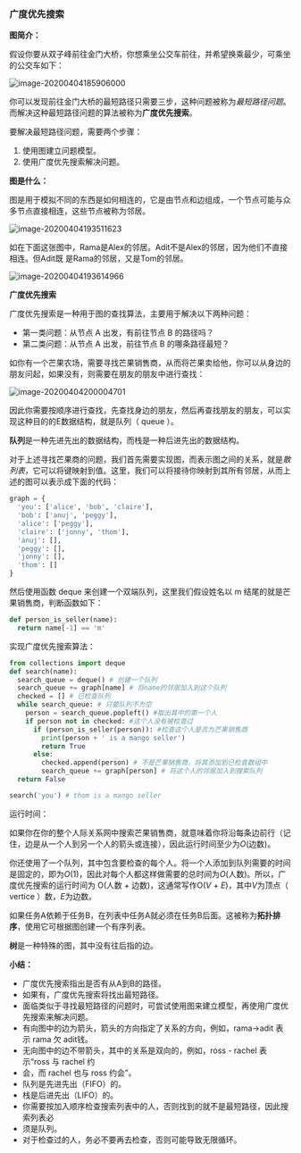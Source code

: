 ### 广度优先搜索

**图简介：**

假设你要从双子峰前往金门大桥，你想乘坐公交车前往，并希望换乘最少，可乘坐的公交车如下：

![image-20200404185906000](https://raw.githubusercontent.com/recoveryMonster/HexoImages/master/Gridea/20200404190232.png)

你可以发现前往金门大桥的最短路径只需要三步，这种问题被称为*最短路径问题*。而解决这种最短路径问题的算法被称为**广度优先搜索**。

要解决最短路径问题，需要两个步骤：

1. 使用图建立问题模型。
2. 使用广度优先搜索解决问题。

**图是什么：**

图是用于模拟不同的东西是如何相连的，它是由节点和边组成，一个节点可能与众多节点直接相连，这些节点被称为邻居。

![image-20200404193511623](https://raw.githubusercontent.com/recoveryMonster/HexoImages/master/Gridea/20200404193513.png)

如在下面这张图中，Rama是Alex的邻居。Adit不是Alex的邻居，因为他们不直接相连。但Adit既 是Rama的邻居，又是Tom的邻居。

![image-20200404193614966](https://raw.githubusercontent.com/recoveryMonster/HexoImages/master/Gridea/20200404193616.png)

**广度优先搜索**

广度优先搜索是一种用于图的查找算法，主要用于解决以下两种问题：

- 第一类问题：从节点 A 出发，有前往节点 B 的路径吗？
- 第二类问题：从节点 A 出发，前往节点 B 的哪条路径最短？

如你有一个芒果农场，需要寻找芒果销售商，从而将芒果卖给他，你可以从身边的朋友问起，如果没有，则需要在朋友的朋友中进行查找：

![image-20200404200004701](https://raw.githubusercontent.com/recoveryMonster/HexoImages/master/Gridea/20200404201844.png)

因此你需要按顺序进行查找，先查找身边的朋友，然后再查找朋友的朋友，可以实现这种目的的E数据结构，就是队列（ queue ）。

**队列**是一种先进先出的数据结构，而栈是一种后进先出的数据结构。

对于上述寻找芒果商的问题，我们首先需要实现图，而表示图之间的关系，就是*散列表*，它可以将键映射到值。这里，我们可以将接待你映射到其所有邻居，从而上述的图可以表示成下面的代码：

```python 
graph = {
  'you': ['alice', 'bob', 'claire'],
  'bob': ['anuj', 'peggy'],
  'alice': ['peggy'],
  'claire': ['jonny', 'thom'],
  'anuj': [],
  'peggy': [],
  'jonny': [],
  'thom': []
}
```

然后使用函数 deque 来创建一个双端队列，这里我们假设姓名以 m 结尾的就是芒果销售商，判断函数如下：

``` python
def person_is_seller(name):
  return name[-1] == 'm'
```

实现广度优先搜索算法：

``` python
from collections import deque
def search(name):
  search_queue = deque() # 创建一个队列
  search_queue += graph[name] # 将name的邻居加入到这个队列
  checked = [] # 已检查队列
  while search_queue: # 只要队列不为空
    person = search_queue.popleft() #取出其中的第一个人
    if person not in checked: #这个人没有被检查过
      if (person_is_seller(person)): #检查这个人是否为芒果销售商
        print(person + ' is a mango seller')
        return True
      else:
        checked.append(person) # 不是芒果销售商，将其添加到已检查数组中
        search_queue += graph[person] # 将这个人的邻居加入到搜索队列
  return False

search('you') # thom is a mango seller
```

运行时间：

如果你在你的整个人际关系网中搜索芒果销售商，就意味着你将沿每条边前行（记住，边是从一个人到另一个人的箭头或连接），因此运行时间至少为*O*(边数)。

你还使用了一个队列，其中包含要检查的每个人。将一个人添加到队列需要的时间是固定的，即为*O*(1)，因此对每个人都这样做需要的总时间为*O*(人数)。所以，广度优先搜索的运行时间为 O(人数 + 边数)，这通常写作O(*V* + *E*)，其中*V*为顶点（ vertice ）数，*E*为边数。

如果任务A依赖于任务B，在列表中任务A就必须在任务B后面。这被称为**拓扑排序**，使用它可根据图创建一个有序列表。

**树**是一种特殊的图，其中没有往后指的边。

**小结：**

- 广度优先搜索指出是否有从A到B的路径。
-  如果有，广度优先搜索将找出最短路径。
- 面临类似于寻找最短路径的问题时，可尝试使用图来建立模型，再使用广度优先搜索来解决问题。
- 有向图中的边为箭头，箭头的方向指定了关系的方向，例如，rama→adit 表示 rama 欠 adit钱。
- 无向图中的边不带箭头，其中的关系是双向的，例如，ross - rachel 表示“ross 与 rachel 约
- 会，而 rachel 也与 ross 约会”。
- 队列是先进先出（FIFO）的。
- 栈是后进先出（LIFO）的。
- 你需要按加入顺序检查搜索列表中的人，否则找到的就不是最短路径，因此搜索列表必
- 须是队列。
- 对于检查过的人，务必不要再去检查，否则可能导致无限循环。
